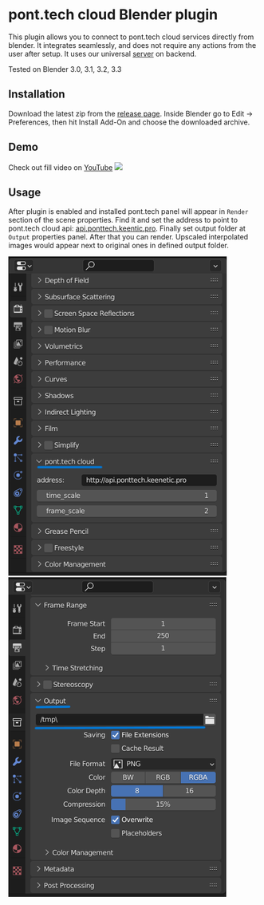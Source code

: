 # pont.tech cloud Blender plugin
This plugin allows you to connect to pont.tech cloud services directly from blender. It integrates seamlessly, and does not require any actions from the user after setup.
It uses our universal [server](https://github.com/pont-tech/pont-server) on backend.

Tested on Blender 3.0, 3.1, 3.2, 3.3

## Installation
Download the latest zip from the [release page](https://github.com/pont-tech/pont-blender-plugin/releases). Inside Blender go to Edit -> Preferences, then  hit Install Add-On and choose the downloaded archive.

## Demo
Check out fill video on [YouTube](https://youtu.be/jpVhTIPdqQk)
![](demo.gif)

## Usage
After plugin is enabled and installed pont.tech panel will appear in `Render` section of the scene properties. Find it and set the address to point to pont.tech cloud api: [api.ponttech.keentic.pro](api.ponttech.keentic.pro).
Finally set output folder at `Output` properties panel. After that you can render. Upscaled interpolated images would appear next to original ones in defined output folder.

![](guide1.png) ![](guide2.png)



